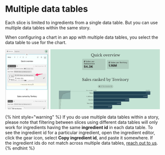 # Multiple data tables

Each slice is limited to ingredients from a single data table. But you can use multiple data tables within the same story.

When configuring a chart in an app with multiple data tables, you select the data table to use for the chart.&#x20;

![Select the data table to use for each chart](<../../../.gitbook/assets/image (263).png>)

{% hint style="warning" %}
If you do use multiple data tables within a story, please note that filtering between slices using different data tables will only work for ingredients having the same **ingredient id** in each data table. To see the ingredient id for a particular ingredient, open the ingredient editor, click the gear icon, select **Copy ingredient id**, and paste it somewhere. If the ingredient ids do not match across multiple data tables, [reach out to us](../../../getting-started/reach-out-to-us.md).&#x20;
{% endhint %}
